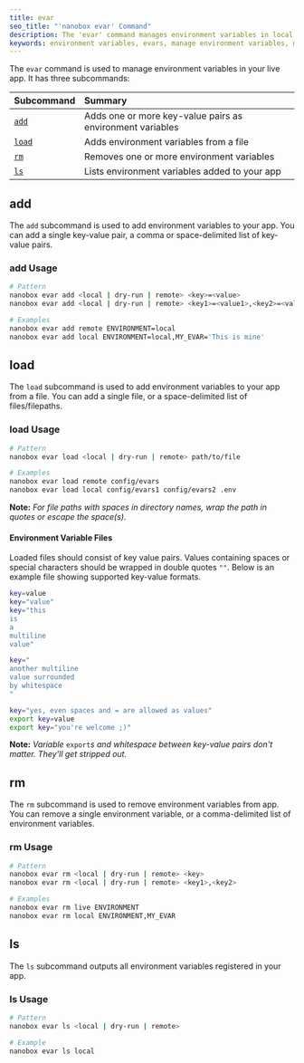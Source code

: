 ```yaml
---
title: evar
seo_title: "'nanobox evar' Command"
description: The 'evar' command manages environment variables in local and production apps.
keywords: environment variables, evars, manage environment variables, manage evars
---
```


The `evar` command is used to manage environment variables in your live app. It has three subcommands:

| Subcommand      | Summary                                                   |
|:----------------|:----------------------------------------------------------|
| [`add`](#add)   | Adds one or more key-value pairs as environment variables |
| [`load`](#load) | Adds environment variables from a file                    |
| [`rm`](#rm)     | Removes one or more environment variables                 |
| [`ls`](#ls)     | Lists environment variables added to your app             |

## add
The `add` subcommand is used to add environment variables to your app. You can add a single key-value pair, a comma or space-delimited list of key-value pairs.

### add Usage
```bash
# Pattern
nanobox evar add <local | dry-run | remote> <key>=<value>
nanobox evar add <local | dry-run | remote> <key1>=<value1>,<key2>=<value2>

# Examples
nanobox evar add remote ENVIRONMENT=local
nanobox evar add local ENVIRONMENT=local,MY_EVAR='This is mine'
```

## load
The `load` subcommand is used to add environment variables to your app from a file. You can add a single file, or a space-delimited list of files/filepaths.

### load Usage
```bash
# Pattern
nanobox evar load <local | dry-run | remote> path/to/file

# Examples
nanobox evar load remote config/evars
nanobox evar load local config/evars1 config/evars2 .env
```

**Note:** _For file paths with spaces in directory names, wrap the path in quotes or escape the space(s)._

#### Environment Variable Files
Loaded files should consist of key value pairs. Values containing spaces or special characters should be wrapped in double quotes `""`. Below is an example file showing supported key-value formats.

```bash
key=value
key="value"
key="this
is
a
multiline
value"

key="
another multiline
value surrounded
by whitespace
"

key="yes, even spaces and = are allowed as values"
export key=value
export key="you're welcome ;)"
```

**Note:** _Variable_ `export`_s and whitespace between key-value pairs don't matter. They'll get stripped out._

## rm
The `rm` subcommand is used to remove environment variables from app. You can remove a single environment variable, or a comma-delimited list of environment variables.

### rm Usage
```bash
# Pattern
nanobox evar rm <local | dry-run | remote> <key>
nanobox evar rm <local | dry-run | remote> <key1>,<key2>

# Examples
nanobox evar rm live ENVIRONMENT
nanobox evar rm local ENVIRONMENT,MY_EVAR
```

## ls
The `ls` subcommand outputs all environment variables registered in your app.

### ls Usage
```bash
# Pattern
nanobox evar ls <local | dry-run | remote>

# Example
nanobox evar ls local
```
